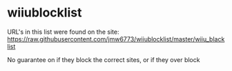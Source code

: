 # wiiublocklist

URL's in this list were found on the site: https://raw.githubusercontent.com/jmw6773/wiiublocklist/master/wiiu_blacklist

No guarantee on if they block the correct sites, or if they over block
